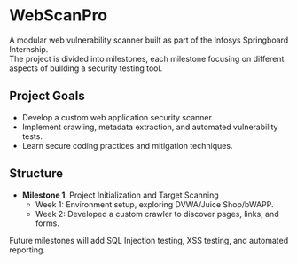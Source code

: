 # WebScanPro

A modular web vulnerability scanner built as part of the Infosys Springboard Internship.  
The project is divided into milestones, each milestone focusing on different aspects of building a security testing tool.

## Project Goals
- Develop a custom web application security scanner.
- Implement crawling, metadata extraction, and automated vulnerability tests.
- Learn secure coding practices and mitigation techniques.

## Structure
- **Milestone 1**: Project Initialization and Target Scanning
  - Week 1: Environment setup, exploring DVWA/Juice Shop/bWAPP.
  - Week 2: Developed a custom crawler to discover pages, links, and forms.

Future milestones will add SQL Injection testing, XSS testing, and automated reporting.

